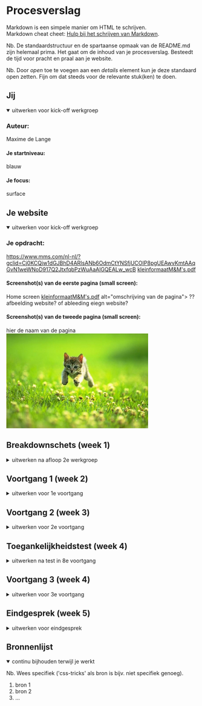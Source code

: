 # Procesverslag
Markdown is een simpele manier om HTML te schrijven.  
Markdown cheat cheet: [Hulp bij het schrijven van Markdown](https://github.com/adam-p/markdown-here/wiki/Markdown-Cheatsheet).

Nb. De standaardstructuur en de spartaanse opmaak van de README.md zijn helemaal prima. Het gaat om de inhoud van je procesverslag. Besteedt de tijd voor pracht en praal aan je website.

Nb. Door *open* toe te voegen aan een *details* element kun je deze standaard open zetten. Fijn om dat steeds voor de relevante stuk(ken) te doen.





## Jij

<details open>
<summary>uitwerken voor kick-off werkgroep</summary>

### Auteur:
Maxime de Lange

#### Je startniveau:
blauw

#### Je focus:
surface
 
</details>





## Je website

<details open>
<summary>uitwerken voor kick-off werkgroep</summary>

### Je opdracht:
https://www.mms.com/nl-nl/?gclid=Cj0KCQjw1dGJBhD4ARIsANb6OdmCtYNSfjUCOIP8pgUEAwvKmtAAqGvN1weWNoD917Q2JtxfqbPzWuAaAlGQEALw_wcB
[kleinformaatM&M's.pdf](https://github.com/xmaximmee/Blok-web-/files/7184960/kleinformaatM.M.s.pdf)


#### Screenshot(s) van de eerste pagina (small screen): 
Home screen
[kleinformaatM&M's.pdf](https://github.com/xmaximmee/Blok-web-/files/7184951/kleinformaatM.M.s.pdf)
alt="omschrijving van de pagina">
?? afbeelding website? of ableeding eiegn website?
#### Screenshot(s) van de tweede pagina (small screen):
hier de naam van de pagina  
<img src="images/dummy-plaatje.jpg" width="375px" alt="omschrijving van de pagina">
 
</details>





## Breakdownschets (week 1)

<details>
<summary>uitwerken na afloop 2e werkgroep</summary>

### de hele pagina: 
width="375px" a![breakdownschets1](https://user-images.githubusercontent.com/90137923/133769211-323c2848-a134-45a3-a1d5-d28446666308.jpg)
lt="breakdown van de hele pagina">

### dynamisch deel (bijv menu): 
width="375px" alt="breakdown van een dynamisch deel">
ik weet niet precies wat hier mee wordt bedoelt maar: ![Untitled](https://user-images.githubusercontent.com/90137923/133769316-44ece4ad-ba57-44f7-aafd-0b199b927bf0.jpg)

### wellicht nog een dynamisch deel (bijv filter): 
width="375px" alt="breakdown van nog een dynamisch deel">
![Untitled](https://user-images.githubusercontent.com/90137923/133769368-d3070091-18bc-4eda-962d-af0921695c95.jpg)

</details>





## Voortgang 1 (week 2)

<details>
<summary>uitwerken voor 1e voortgang</summary>

### Stand van zaken
Ik vind dit een erg moeilijk vak. ik merkte dat ik veel dingen van vorig jaar vergeten was en dat ik bij veel onderdelen van mijn code veel hulp nodig had. 
 
 Wat goed ging was de html en de content daar in plaatsen. Dit vond ik best leuk om te doen en ging ook wel goed omdat ik niet vaak vast liep.
 In tegenstelling tot de CSS liep ik wel vaak vast, als het om de styling zoals lettertype, borders, tekst grootte, color etc ging, ging het
 wel erg goed en dat vond ik ook erg leuk om te doen. Maar zodra het gaat over het positioneren/flexbox etc gaat het zeker niet zo goed. 
 ik raak in de war wanneer ik welke manier ik moet gebruiken als ik bijvoorbeeld moet centreren. 
 
 !!!! NOG TOEVOEGEN!!!!
 hier dit ging goed & dit was lastig (neem ook screenshots op van delen van je website en code)


### Agenda voor meeting
samen met je groepje opstellen

| Maxime         | student 2          | student 3    | student 4        |
| ---            | ---                | ---          | ---              |
| dit bespreken: | en dit             | en ik dit    | en dan ik dat    |
| Ik zou graag   | dit als er tijd is | nog een punt | dit wil ik zeker |
| centreren willen| ...                | ...          | ...              |
  bespreken

### Verslag van meeting
hier na afloop snel de uitkomsten van de meeting vastleggen

- Uit de meeting is gekomen dat ik goed opweg ben.
- ik moet dingen vragen wanneer ik het niet snap
- ik ben geholpen met het onderdeel 'maak het persoonlijk' van mijn website. ik heb geleerd te werken met counter en het positioneren van afbeeldingen

</details>





## Voortgang 2 (week 3)

<details>
<summary>uitwerken voor 2e voortgang</summary>

### Stand van zaken
deze week had ik heel erg gevoel dat ik even het overzicht kwijt was met mijn wesbite.
Ik was bezig met een onderdeel op mijn website en het lukte niet en mijn code voelde een beetje als een rotzooitje.
ik had hulp gevrgaad aan Rowin en sinds hij mij een beetje had geholpen ging het gevoel weg. 
In de offline les deze week heb ik goeie stappen gemaakt.

### Agenda voor meeting
samen met je groepje opstellen

| student 1     
 Het bouwen van 
 een header, icl hamburger menu en het positioneren van de elementen 
 
| student 2
 slideshow met automatische transitie
 
| student 3
vergtroten en verkleinen van images
 
|overige studenten
 dezelfde onderwerpen
 
### Verslag van meeting
hier na afloop snel de uitkomsten van de meeting vastleggen

- in deze meeting hebben we eigenlijk vooral de ruimte gekregen om vragen te stellen. Om mijn website pagina eigenlijk af te krijgen had ik vooral nog twee vraagjes.
- ik heb geleerd hoe ik werk met een img background en een img daar over heen.
- ik heb nog een keer herhaald hoe ik een beetje met de flexbox werk. ik heb herhaald hoe je dingen naast elkaar zet. 

</details>





## Toegankelijkheidstest (week 4)

<details>
<summary>uitwerken na test in 8e voortgang</summary>

### Bevindingen
Lijst met je bevindingen die in de test naar voren kwamen:

#### Titel eerste bevinding
Hier korte omschrijving (met indien nodig een afbeelding)

Hier een omschrijving van hoe het opgelost kan worden (met indien nodig een afbeelding)


#### Titel tweede bevinding. 
Hier korte omschrijving (met indien nodig een afbeelding)

Hier een omschrijving van hoe het opgelost kan worden (met indien nodig een afbeelding)


#### Titel volgende bevinding. 
Hier korte omschrijving (met indien nodig een afbeelding)

Hier een omschrijving van hoe het opgelost kan worden (met indien nodig een afbeelding)


#### Titel nog een bevinding. 
Hier korte omschrijving (met indien nodig een afbeelding)

Hier een omschrijving van hoe het opgelost kan worden (met indien nodig een afbeelding)

</details>





## Voortgang 3 (week 4)

<details>
<summary>uitwerken voor 3e voortgang</summary>

### Stand van zaken
Deze week heb ik veel kleine 'foutjes' proberen op te lossen en ik heb alle states bij buttons/links toegevoged.
 
 deze week zakte de moed een beetje in mijn schoenen. Ik had het gevoel dat het geheel van mijn website gewoon niet helemaal lekker klopte en toen ik op school kwam merkte ik dat het leek of andere website veel makkelijker waren. Aangezien mijn niveau, baalde ik want ik wil dit vak graag halen.
In de les heb ik veel aan mijn website gezeten en ben ik weer een stuk verder gekomen. Hierdoor kreeg ik aan de eind van de les weer een beetje moed.
 
 Op dit moment ben ik zo ver dat ik alleen nog: het hamburger menu moet fixen, 1 element op de eerste pagina, een dropdown menu op de 2e pagina en nog wat kleine slordigheids dingejtes. als ik deze dingen heb geregeld dan kan ik beginnen aan de surface plane opdracht
 
 
 hier dit ging goed & dit was lastig (neem ook screenshots op van delen van je website en code)


### Agenda voor meeting
samen met je groepje opstellen

| student 1      | student 2          | student 3    | student 4        |
| ---            | ---                | ---          | ---              |
| het bespreken  | en dit             | en ik dit    | en dan ik dat    |
| van een dropdo | dit als er tijd is | nog een punt | dit wil ik zeker |
| wn menu..      | ...                | ...          | ...              |


### Verslag van meeting
hier na afloop snel de uitkomsten van de meeting vastleggen

- punt 1
- punt 2
- nog een punt
- ...

</details>





## Eindgesprek (week 5)

<details>
<summary>uitwerken voor eindgesprek</summary>

### Stand van zaken
hier dit ging goed & dit was lastig (neem ook screenshots op van delen van je website en code)

### Screenshot(s)

hier screenshot(s) van je eindresultaat

</details>





## Bronnenlijst

<details open>
<summary>continu bijhouden terwijl je werkt</summary>

Nb. Wees specifiek ('css-tricks' als bron is bijv. niet specifiek genoeg).

1. bron 1
2. bron 2
3. ...

</details>
